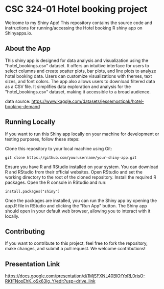 
# CSC 324-01 Hotel booking project
Welcome to my Shiny App! This repository contains the source code and instructions for running/accessing the Hotel booking R shiny app on Shinyapps.io.

## About the App
This shiny app is designed for data analysis and visualization using the "hotel_bookings.csv" dataset. It offers an intuitive interface for users to select columns and create scatter plots, bar plots, and line plots to analyze hotel booking data. Users can customize visualizations with themes, text sizes, and font colors. The app also allows users to download filtered data as a CSV file. It simplifies data exploration and analysis for the "hotel_bookings.csv" dataset, making it accessible to a broad audience.

data source:
https://www.kaggle.com/datasets/jessemostipak/hotel-booking-demand

## Running Locally
If you want to run this Shiny app locally on your machine for development or testing purposes, follow these steps:

Clone this repository to your local machine using Git:
```
git clone https://github.com/yourusername/your-shiny-app.git
```

Ensure you have R and RStudio installed on your system. You can download R and RStudio from their official websites.
Open RStudio and set the working directory to the root of the cloned repository.
Install the required R packages. Open the R console in RStudio and run:

```
install.packages("shiny")
```

Once the packages are installed, you can run the Shiny app by opening the app.R file in RStudio and clicking the "Run App" button.
The Shiny app should open in your default web browser, allowing you to interact with it locally.

## Contributing
If you want to contribute to this project, feel free to fork the repository, make changes, and submit a pull request. We welcome contributions!

## Presentation Link
https://docs.google.com/presentation/d/1MjSFXNL40BlOfYoRL0risO-RKfFNooEhK_oSx63lg_Y/edit?usp=drive_link
